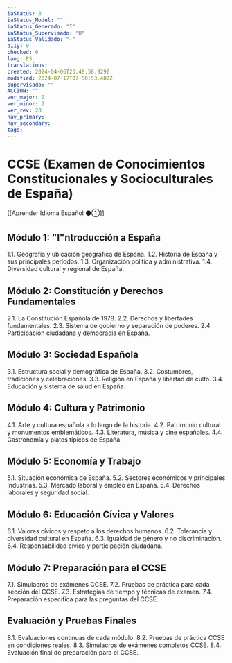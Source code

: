 ```yaml
---
iaStatus: 8
iaStatus_Model: ""
iaStatus_Generado: "I"
iaStatus_Supervisado: "H"
iaStatus_Validado: "-"
a11y: 0
checked: 0
lang: ES
translations: 
created: 2024-04-06T23:48:58.929Z
modified: 2024-07-17T07:50:53.482Z
supervisado: ""
ACCION: ""
ver_major: 0
ver_minor: 2
ver_rev: 28
nav_primary: 
nav_secondary: 
tags:
---
```

# CCSE (Examen de Conocimientos Constitucionales y Socioculturales de España)

[[Aprender Idioma Español ⚫①]]

## Módulo 1: "I"ntroducción a España

1.1. Geografía y ubicación geográfica de España.
1.2. Historia de España y sus principales períodos.
1.3. Organización política y administrativa.
1.4. Diversidad cultural y regional de España.

## Módulo 2: Constitución y Derechos Fundamentales

2.1. La Constitución Española de 1978.
2.2. Derechos y libertades fundamentales.
2.3. Sistema de gobierno y separación de poderes.
2.4. Participación ciudadana y democracia en España.

## Módulo 3: Sociedad Española

3.1. Estructura social y demográfica de España.
3.2. Costumbres, tradiciones y celebraciones.
3.3. Religión en España y libertad de culto.
3.4. Educación y sistema de salud en España.

## Módulo 4: Cultura y Patrimonio

4.1. Arte y cultura española a lo largo de la historia.
4.2. Patrimonio cultural y monumentos emblemáticos.
4.3. Literatura, música y cine españoles.
4.4. Gastronomía y platos típicos de España.

## Módulo 5: Economía y Trabajo

5.1. Situación económica de España.
5.2. Sectores económicos y principales industrias.
5.3. Mercado laboral y empleo en España.
5.4. Derechos laborales y seguridad social.

## Módulo 6: Educación Cívica y Valores

6.1. Valores cívicos y respeto a los derechos humanos.
6.2. Tolerancia y diversidad cultural en España.
6.3. Igualdad de género y no discriminación.
6.4. Responsabilidad cívica y participación ciudadana.

## Módulo 7: Preparación para el CCSE

7.1. Simulacros de exámenes CCSE.
7.2. Pruebas de práctica para cada sección del CCSE.
7.3. Estrategias de tiempo y técnicas de examen.
7.4. Preparación específica para las preguntas del CCSE.

## Evaluación y Pruebas Finales

8.1. Evaluaciones continuas de cada módulo.
8.2. Pruebas de práctica CCSE en condiciones reales.
8.3. Simulacros de exámenes completos CCSE.
8.4. Evaluación final de preparación para el CCSE.

